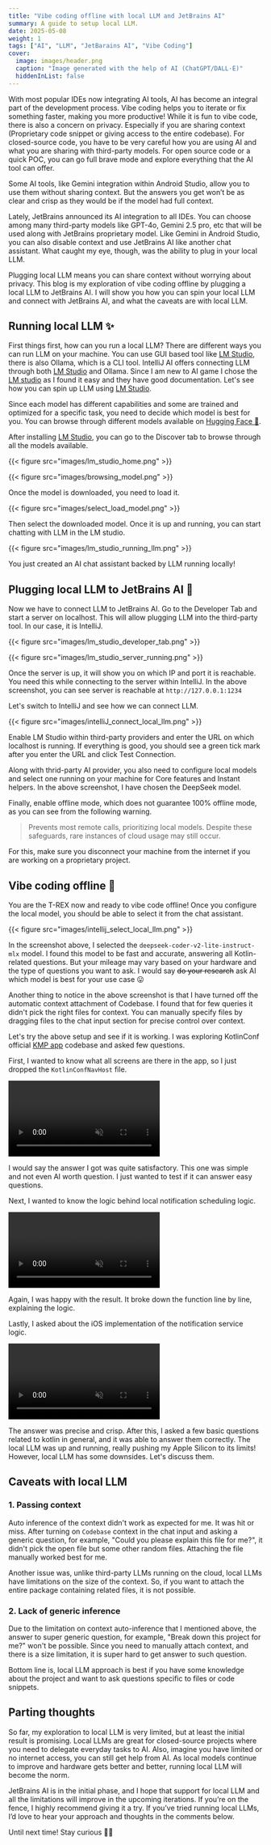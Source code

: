 ```yaml
---
title: "Vibe coding offline with local LLM and JetBrains AI"
summary: A guide to setup local LLM.
date: 2025-05-08
weight: 1
tags: ["AI", "LLM", "JetBarains AI", "Vibe Coding"]
cover:
  image: images/header.png
  caption: "Image generated with the help of AI (ChatGPT/DALL·E)"
  hiddenInList: false
---
```


With most popular IDEs now integrating AI tools, AI has become an integral part of the development process. Vibe coding helps you to iterate or fix something faster, making you more productive! While it is fun to vibe code, there is also a concern on privacy. Especially if you are sharing context (Proprietary code snippet or giving access to the entire codebase). For closed-source code, you have to be very careful how you are using AI and what you are sharing with third-party models. For open source code or a quick POC, you can go full brave mode and explore everything that the AI tool can offer.

Some AI tools, like Gemini integration within Android Studio, allow you to use them without sharing context. But the answers you get won’t be as clear and crisp as they would be if the model had full context.

Lately, JetBrains announced its AI integration to all IDEs. You can choose among many third-party models like GPT-4o, Gemini 2.5 pro, etc that will be used along with JetBrains proprietary model. Like Gemini in Android Studio, you can also disable context and use JetBrains AI like another chat assistant. What caught my eye, though, was the ability to plug in your local LLM.

Plugging local LLM means you can share context without worrying about privacy. This blog is my exploration of vibe coding offline by plugging a local LLM to JetBrains AI. I will show you how you can spin your local LLM and connect with JetBrains AI, and what the caveats are with local LLM.

## Running local LLM ✨

First things first, how can you run a local LLM? There are different ways you can run LLM on your machine. You can use GUI based tool like [LM Studio](https://lmstudio.ai), there is also Ollama, which is a CLI tool. IntelliJ AI offers connecting LLM through both [LM Studio](https://lmstudio.ai) and Ollama. Since I am new to AI game I chose the [LM studio](https://lmstudio.ai) as I found it easy and they have good documentation. Let's see how you can spin up LLM using [LM Studio](https://lmstudio.ai). 

Since each model has different capabilities and some are trained and optimized for a specific task, you need to decide which model is best for you. You can browse through different models available on [Hugging Face 🤗](https://huggingface.co).

After installing [LM Studio](https://lmstudio.ai), you can go to the Discover tab to browse through all the models available.

{{< figure src="images/lm_studio_home.png" >}}

{{< figure src="images/browsing_model.png" >}}

Once the model is downloaded, you need to load it.

{{< figure src="images/select_load_model.png" >}}

Then select the downloaded model. Once it is up and running, you can start chatting with LLM in the LM studio.

{{< figure src="images/lm_studio_running_llm.png" >}}

You just created an AI chat assistant backed by LLM running locally!

## Plugging local LLM to JetBrains AI 🔌

Now we have to connect LLM to JetBrains AI. Go to the Developer Tab and start a server on localhost. This will allow plugging LLM into the third-party tool. In our case, it is IntelliJ.

{{< figure src="images/lm_studio_developer_tab.png" >}}

{{< figure src="images/lm_studio_server_running.png" >}}

Once the server is up, it will show you on which IP and port it is reachable. You need this while connecting to the server within IntelliJ. In the above screenshot, you can see server is reachable at `http://127.0.0.1:1234` 

Let's switch to IntelliJ and see how we can connect LLM. 

{{< figure src="images/intelliJ_connect_local_llm.png" >}}

Enable LM Studio within third-party providers and enter the URL on which localhost is running. If everything is good, you should see a green tick mark after you enter the URL and click Test Connection.

Along with thrid-party AI provider, you also need to configure local models and select one running on your machine for Core features and Instant helpers. In the above screenshot, I have chosen the DeepSeek model. 

Finally, enable offline mode, which does not guarantee 100% offline mode, as you can see from the following warning.

> Prevents most remote calls, prioritizing local models. Despite these safeguards, rare instances of cloud usage may still occur.

For this, make sure you disconnect your machine from the internet if you are working on a proprietary project.

## Vibe coding offline 🦖

You are the T-REX now and ready to vibe code offline! Once you configure the local model, you should be able to select it from the chat assistant.

{{< figure src="images/intellij_select_local_llm.png" >}}

In the screenshot above, I selected the `deepseek-coder-v2-lite-instruct-mlx` model. I found this model to be fast and accurate, answering all Kotlin-related questions. But your mileage may vary based on your hardware and the type of questions you want to ask. I would say ~~do your research~~ ask AI which model is best for your use case 😛

Another thing to notice in the above screenshot is that I have turned off the automatic context attachment of Codebase. I found that for few queries it didn't pick the right files for context. You can manually specify files by dragging files to the chat input section for precise control over context.

Let's try the above setup and see if it is working. I was exploring KotlinConf official [KMP app](https://github.com/JetBrains/kotlinconf-app) codebase and asked few questions.

First, I wanted to know what all screens are there in the app, so I just dropped the `KotlinConfNavHost` file. 

<video controls autoplay loop muted style="max-width: 100%; height: auto;">
    <source src="/videos/local_llm_demo.mp4" type="video/mp4">
    Your browser does not support the video tag.
</video>

I would say the answer I got was quite satisfactory. This one was simple and not even AI worth question. I just wanted to test if it can answer easy questions.

Next, I wanted to know the logic behind local notification scheduling logic.

<video controls autoplay loop muted style="max-width: 100%; height: auto;">
    <source src="/videos/local_llm_demo_2.mp4" type="video/mp4">
    Your browser does not support the video tag.
</video>

Again, I was happy with the result. It broke down the function line by line, explaining the logic.

Lastly, I asked about the iOS implementation of the notification service logic.

<video controls autoplay loop muted style="max-width: 100%; height: auto;">
    <source src="/videos/local_llm_demo_3.mp4" type="video/mp4">
    Your browser does not support the video tag.
</video>

The answer was precise and crisp. After this, I asked a few basic questions related to kotlin in general, and it was able to answer them correctly. The local LLM was up and running, really pushing my Apple Silicon to its limits! However, local LLM has some downsides. Let's discuss them.

## Caveats with local LLM

### 1. Passing context

Auto inference of the context didn't work as expected for me. It was hit or miss. After turning on `Codebase` context in the chat input and asking a generic question, for example, "Could you please explain this file for me?", it didn't pick the open file but some other random files. Attaching the file manually worked best for me.

Another issue was, unlike third-party LLMs running on the cloud, local LLMs have limitations on the size of the context. So, if you want to attach the entire package containing related files, it is not possible.

### 2. Lack of generic inference

Due to the limitation on context auto-inference that I mentioned above, the answer to 
super generic question, for example, "Break down this project for me?"  won't be possible. Since you need to manually attach context, and there is a size limitation, it is super hard to get answer to such question.

Bottom line is, local LLM approach is best if you have some knowledge about the project and want to ask questions specific to files or code snippets.

## Parting thoughts

So far, my exploration to local LLM is very limited, but at least the initial result is promising. Local LLMs are great for closed-source projects where you need to delegate everyday tasks to AI. Also, imagine you have limited or no internet access, you can still get help from AI. As local models continue to improve and hardware gets better and better, running local LLM will become the norm.

JetBrains AI is in the initial phase, and I hope that support for local LLM and all the limitations will improve in the upcoming iterations. If you’re on the fence, I highly recommend giving it a try. If you’ve tried running local LLMs, I’d love to hear your approach and thoughts in the comments below.

Until next time! Stay curious ✌🏻